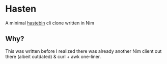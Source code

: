 # Hasten
A minimal [hastebin](https://hastebin.com/) cli clone written in Nim

## Why?
This was written before I realized there was already another Nim client out there (albeit outdated) & curl + awk one-liner.